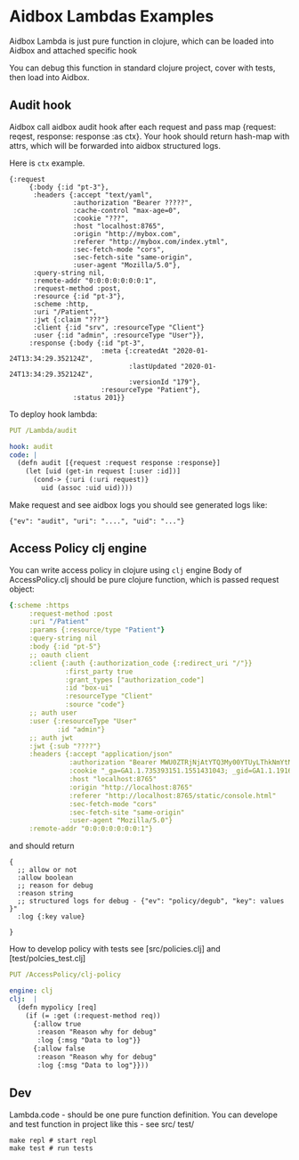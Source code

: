 # Aidbox Lambdas Examples

Aidbox Lambda is just pure function in clojure,
which can be loaded into Aidbox and attached specific hook

You can debug this function in standard clojure project, cover with tests, then load into Aidbox.

## Audit hook

Aidbox call aidbox audit hook after each request
and pass map {request: reqest, response: response :as ctx}.
Your hook should return hash-map with attrs, which will be 
forwarded into aidbox structured logs.

Here is `ctx` example.

```edn
{:request
     {:body {:id "pt-3"},
      :headers {:accept "text/yaml",
                :authorization "Bearer ?????",
                :cache-control "max-age=0",
                :cookie "???",
                :host "localhost:8765",
                :origin "http://mybox.com",
                :referer "http://mybox.com/index.ytml",
                :sec-fetch-mode "cors",
                :sec-fetch-site "same-origin",
                :user-agent "Mozilla/5.0"},
      :query-string nil,
      :remote-addr "0:0:0:0:0:0:0:1",
      :request-method :post,
      :resource {:id "pt-3"},
      :scheme :http,
      :uri "/Patient",
      :jwt {:claim "???"}
      :client {:id "srv", :resourceType "Client"}
      :user {:id "admin", :resourceType "User"}},
     :response {:body {:id "pt-3",
                       :meta {:createdAt "2020-01-24T13:34:29.352124Z",
                              :lastUpdated "2020-01-24T13:34:29.352124Z",
                              :versionId "179"},
                       :resourceType "Patient"},
                :status 201}}

```

To deploy hook lambda:


```yaml
PUT /Lambda/audit

hook: audit
code: | 
  (defn audit [{request :request response :response}]
    (let [uid (get-in request [:user :id])]
      (cond-> {:uri (:uri request)}
        uid (assoc :uid uid))))

```

Make request and see aidbox logs you should see generated logs like:

`{"ev": "audit", "uri": "....", "uid": "..."}`



## Access Policy clj engine

You can write access policy in clojure using `clj` engine
Body of AccessPolicy.clj should be pure clojure function,
which is passed request object:

```yaml
{:scheme :https
     :request-method :post
     :uri "/Patient"
     :params {:resource/type "Patient"}
     :query-string nil
     :body {:id "pt-5"}
     ;; oauth client
     :client {:auth {:authorization_code {:redirect_uri "/"}}
              :first_party true
              :grant_types ["authorization_code"]
              :id "box-ui"
              :resourceType "Client"
              :source "code"}
     ;; auth user
     :user {:resourceType "User"
            :id "admin"}
     ;; auth jwt
     :jwt {:sub "????"}
     :headers {:accept "application/json"
               :authorization "Bearer MWU0ZTRjNjAtYTQ3My00YTUyLThkNmYtNDg5OGMxYTVhMmQ0"
               :cookie "_ga=GA1.1.735393151.1551431043; _gid=GA1.1.1916383737.1580135484"
               :host "localhost:8765"
               :origin "http://localhost:8765"
               :referer "http://localhost:8765/static/console.html"
               :sec-fetch-mode "cors"
               :sec-fetch-site "same-origin"
               :user-agent "Mozilla/5.0"}
     :remote-addr "0:0:0:0:0:0:0:1"}

```

and should return 
```
{
  ;; allow or not
  :allow boolean
  ;; reason for debug
  :reason string
  ;; structured logs for debug - {"ev": "policy/degub", "key": values }"
  :log {:key value}
  
}
```

How to develop policy with tests see [src/policies.clj] and [test/polcies_test.clj]

```yaml
PUT /AccessPolicy/clj-policy

engine: clj
clj:  |
  (defn mypolicy [req]
    (if (= :get (:request-method req))
      {:allow true
       :reason "Reason why for debug"
       :log {:msg "Data to log"}}
      {:allow false
       :reason "Reason why for debug"
       :log {:msg "Data to log"}}))

```

## Dev

Lambda.code - should be one pure function definition.
You can develope and test function in project like this - see src/ test/


```
make repl # start repl
make test # run tests

```
